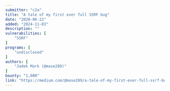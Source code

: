 ```yaml
---
submitter: "c2a"
title: "A tale of my first ever full SSRF bug"
date: "2020-06-22"
added: "2024-11-03"
description: ""
vulnerabilities: [
    "SSRF"
]
programs: [
    "undisclosed"
]
authors: [
    "Jadek Mark (@mase289)"
]
bounty: "1,000"
link: "https://medium.com/@mase289/a-tale-of-my-first-ever-full-ssrf-bug-4fe71a76e9c4"
---
```




